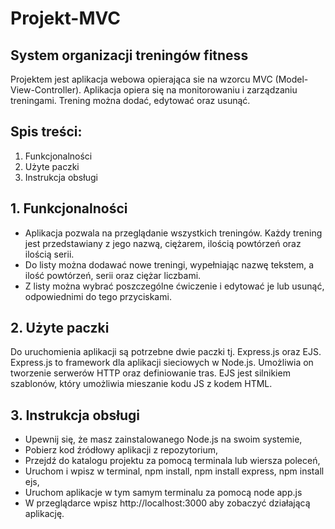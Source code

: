 # Projekt-MVC

## System organizacji treningów fitness

Projektem jest aplikacja webowa opierająca sie na wzorcu MVC (Model-View-Controller). Aplikacja opiera się na monitorowaniu i zarządzaniu treningami. Trening można dodać, edytować oraz usunąć. 

## Spis treści: 
1. Funkcjonalności
2. Użyte paczki
3. Instrukcja obsługi

## 1. Funkcjonalności
* Aplikacja pozwala na przeglądanie wszystkich treningów. Każdy trening jest przedstawiany z jego nazwą, ciężarem, ilością powtórzeń oraz ilością serii. 
* Do listy można dodawać nowe treningi, wypełniając nazwę tekstem, a ilość powtórzeń, serii oraz ciężar liczbami.
* Z listy można wybrać poszczególne ćwiczenie i edytować je lub usunąć, odpowiednimi do tego przyciskami.

## 2. Użyte paczki
Do uruchomienia aplikacji są potrzebne dwie paczki tj. Express.js oraz EJS. Express.js to framework dla aplikacji sieciowych w Node.js. Umożliwia on tworzenie serwerów HTTP oraz definiowanie tras. EJS jest silnikiem szablonów, który umożliwia mieszanie kodu JS z kodem HTML.

## 3. Instrukcja obsługi 
* Upewnij się, że masz zainstalowanego Node.js na swoim systemie,
* Pobierz kod źródłowy aplikacji z repozytorium,
* Przejdź do katalogu projektu za pomocą terminala lub wiersza poleceń,
* Uruchom i wpisz w terminal, npm install, npm install express, npm install ejs,
* Uruchom aplikacje w tym samym terminalu za pomocą node app.js
* W przeglądarce wpisz http://localhost:3000 aby zobaczyć działającą aplikację.
